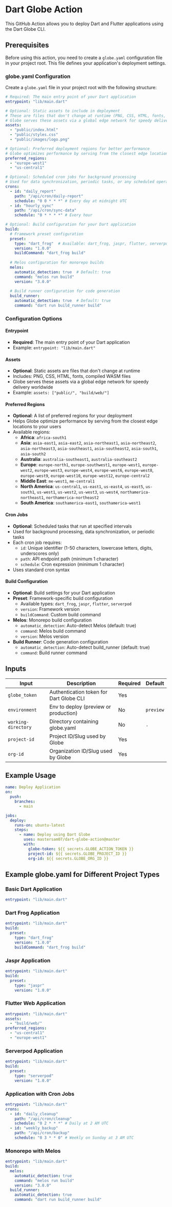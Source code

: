 # Dart Globe Action

This GitHub Action allows you to deploy Dart and Flutter applications using the Dart Globe CLI.

## Prerequisites

Before using this action, you need to create a `globe.yaml` configuration file in your project root. This file defines your application's deployment settings.

### globe.yaml Configuration

Create a `globe.yaml` file in your project root with the following structure:

```yaml
# Required: The main entry point of your Dart application
entrypoint: "lib/main.dart"

# Optional: Static assets to include in deployment
# These are files that don't change at runtime (PNG, CSS, HTML, fonts, compiled WASM)
# Globe serves these assets via a global edge network for speedy delivery worldwide
assets:
  - "public/index.html"
  - "public/styles.css"
  - "public/images/logo.png"

# Optional: Preferred deployment regions for better performance
# Globe optimizes performance by serving from the closest edge locations to your users
preferred_regions:
  - "europe-west1"
  - "us-central1"

# Optional: Scheduled cron jobs for background processing
# Used for data synchronization, periodic tasks, or any scheduled operations
crons:
  - id: "daily_report"
    path: "/api/cron/daily-report"
    schedule: "0 0 * * *" # Every day at midnight UTC
  - id: "hourly_sync"
    path: "/api/cron/sync-data"
    schedule: "0 * * * *" # Every hour

# Optional: Build configuration for your Dart application
build:
  # Framework preset configuration
  preset:
    type: "dart_frog"  # Available: dart_frog, jaspr, flutter, serverpod
    version: "1.0.0"
    buildCommand: "dart_frog build"
  
  # Melos configuration for monorepo builds
  melos:
    automatic_detection: true  # Default: true
    command: "melos run build"
    version: "3.0.0"
  
  # Build runner configuration for code generation
  build_runner:
    automatic_detection: true  # Default: true
    command: "dart run build_runner build"
```

### Configuration Options

#### Entrypoint
- **Required**: The main entry point of your Dart application
- Example: `entrypoint: "lib/main.dart"`

#### Assets
- **Optional**: Static assets are files that don't change at runtime
- Includes: PNG, CSS, HTML, fonts, compiled WASM files
- Globe serves these assets via a global edge network for speedy delivery worldwide
- Example: `assets: ["public/", "build/web/"]`

#### Preferred Regions
- **Optional**: A list of preferred regions for your deployment
- Helps Globe optimize performance by serving from the closest edge locations to your users
- Available regions:
  - **Africa**: `africa-south1`
  - **Asia**: `asia-east1`, `asia-east2`, `asia-northeast1`, `asia-northeast2`, `asia-northeast3`, `asia-southeast1`, `asia-southeast2`, `asia-south1`, `asia-south2`
  - **Australia**: `australia-southeast1`, `australia-southeast2`
  - **Europe**: `europe-north1`, `europe-southwest1`, `europe-west1`, `europe-west2`, `europe-west3`, `europe-west4`, `europe-west6`, `europe-west8`, `europe-west9`, `europe-west10`, `europe-west12`, `europe-central2`
  - **Middle East**: `me-west1`, `me-central1`
  - **North America**: `us-central1`, `us-east1`, `us-east4`, `us-east5`, `us-south1`, `us-west1`, `us-west2`, `us-west3`, `us-west4`, `northamerica-northeast1`, `northamerica-northeast2`
  - **South America**: `southamerica-east1`, `southamerica-west1`

#### Cron Jobs
- **Optional**: Scheduled tasks that run at specified intervals
- Used for background processing, data synchronization, or periodic tasks
- Each cron job requires:
  - `id`: Unique identifier (1-50 characters, lowercase letters, digits, underscores only)
  - `path`: API endpoint path (minimum 1 character)
  - `schedule`: Cron expression (minimum 1 character)
- Uses standard cron syntax

#### Build Configuration
- **Optional**: Build settings for your Dart application
- **Preset**: Framework-specific build configuration
  - Available types: `dart_frog`, `jaspr`, `flutter`, `serverpod`
  - `version`: Framework version
  - `buildCommand`: Custom build command
- **Melos**: Monorepo build configuration
  - `automatic_detection`: Auto-detect Melos (default: true)
  - `command`: Melos build command
  - `version`: Melos version
- **Build Runner**: Code generation configuration
  - `automatic_detection`: Auto-detect build_runner (default: true)
  - `command`: Build runner command

## Inputs

| Input              | Description                              | Required | Default |
|--------------------|------------------------------------------|----------|---------|
| `globe_token`      | Authentication token for Dart Globe CLI  | Yes      |         |
| `environment`      | Env to deploy (preview or production)    | No       |`preview`|
| `working-directory`| Directory containing globe.yaml          | No       | `.`     |
| `project-id`       | Project ID/Slug used by Globe            | Yes      |         |
| `org-id`           | Organization ID/Slug used by Globe       | Yes      |         |

## Example Usage

```yaml
name: Deploy Application
on:
  push:
    branches:
      - main

jobs:
  deploy:
    runs-on: ubuntu-latest
    steps:
      - name: Deploy using Dart Globe
        uses: mastersam07/dart-globe-action@master
        with:
          globe-token: ${{ secrets.GLOBE_ACTION_TOKEN }}
          project-id: ${{ secrets.GLOBE_PROJECT_ID }}
          org-id: ${{ secrets.GLOBE_ORG_ID }}
```

## Example globe.yaml for Different Project Types

### Basic Dart Application
```yaml
entrypoint: "lib/main.dart"
```

### Dart Frog Application
```yaml
entrypoint: "lib/main.dart"
build:
  preset:
    type: "dart_frog"
    version: "1.0.0"
    buildCommand: "dart_frog build"
```

### Jaspr Application
```yaml
entrypoint: "lib/main.dart"
build:
  preset:
    type: "jaspr"
    version: "1.0.0"
```

### Flutter Web Application
```yaml
entrypoint: "lib/main.dart"
assets:
  - "build/web/"
preferred_regions:
  - "us-central1"
  - "europe-west1"
```

### Serverpod Application
```yaml
entrypoint: "lib/main.dart"
build:
  preset:
    type: "serverpod"
    version: "1.0.0"
```

### Application with Cron Jobs
```yaml
entrypoint: "lib/main.dart"
crons:
  - id: "daily_cleanup"
    path: "/api/cron/cleanup"
    schedule: "0 2 * * *" # Daily at 2 AM UTC
  - id: "weekly_backup"
    path: "/api/cron/backup"
    schedule: "0 3 * * 0" # Weekly on Sunday at 3 AM UTC
```

### Monorepo with Melos
```yaml
entrypoint: "lib/main.dart"
build:
  melos:
    automatic_detection: true
    command: "melos run build"
    version: "3.0.0"
  build_runner:
    automatic_detection: true
    command: "dart run build_runner build"
```